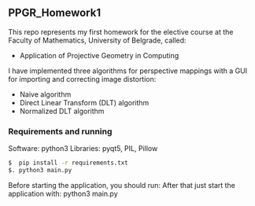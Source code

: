 ## PPGR_Homework1
This repo represents my first homework for the elective course at the Faculty of Mathematics, University of Belgrade, called:
  - Application of Projective Geometry in Computing

I have implemented three algorithms for perspective mappings with a GUI for importing and correcting image distortion:
  - Naive algorithm
  - Direct Linear Transform (DLT) algorithm
  - Normalized DLT algorithm


### Requirements and running
Software: python3
Libraries: pyqt5, PIL, Pillow

```sh
$  pip install -r requirements.txt
$. python3 main.py
```



Before starting the application, you should run: 
After that just start the application with: python3 main.py

